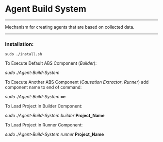 # Agent Build System
___

Mechanism for creating agents that are based on collected data.

___

### Installation:

	sudo ./install.sh

To Execute Default ABS Component (*Builder*): 

  *sudo ./Agent-Build-System*
	
To Execute Another ABS Component (*Causation Extractor*, *Runner*) add component name to end of command:

  *sudo ./Agent-Build-System* **ce**
	
To Load Project in Builder Component:

  *sudo ./Agent-Build-System builder* **Project_Name**
  
To Load Project in Runner Component:  

  *sudo ./Agent-Build-System runner* **Project_Name**
  
